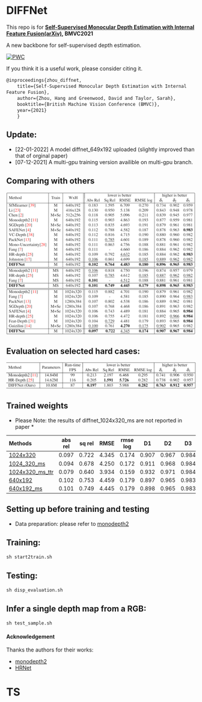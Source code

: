 # DIFFNet

This repo is for **[Self-Supervised Monocular Depth Estimation with Internal Feature Fusion(arXiv)](https://arxiv.org/pdf/2110.09482.pdf), BMVC2021**

 A new backbone for self-supervised depth estimation.

[![PWC](https://img.shields.io/endpoint.svg?url=https://paperswithcode.com/badge/self-supervised-monocular-depthestimation/monocular-depth-estimation-on-kitti-eigen-1)](https://paperswithcode.com/sota/monocular-depth-estimation-on-kitti-eigen-1?p=self-supervised-monocular-depthestimation)


If you think it is a useful work, please consider citing it.
```
@inproceedings{zhou_diffnet,
    title={Self-Supervised Monocular Depth Estimation with Internal Feature Fusion},
    author={Zhou, Hang and Greenwood, David and Taylor, Sarah},
    booktitle={British Machine Vision Conference (BMVC)},
    year={2021}
    }

```
## Update:

- [22-01-2022] A model diffnet_649x192 uploaded (slightly improved than that of orginal paper)
- [07-12-2021] A multi-gpu training version availible on multi-gpu branch.


## Comparing with others
![](images/table1.png)

## Evaluation on selected hard cases:
![](images/table2.png)

## Trained weights
* Please Note: the results of diffnet_1024x320_ms are not reported in paper *

| Methods |abs rel|sq rel| RMSE |rmse log | D1 | D2 | D3 |
| :----------- | :-----: | :----: | :---: | :------: | :--------: |:--------: |:--------: |
 [1024x320](https://drive.google.com/file/d/1SuyBMS3ZLYuZwgyGSpmNrag7ESjRUC52/view?usp=sharing)|0.097|0.722|4.345|0.174|0.907|0.967|0.984|
 [1024_320_ms](https://drive.google.com/file/d/1VR0BYXKyclvv1Gq2XcQCR-fvJuFQ80SI/view?usp=sharing)|0.094|0.678|4.250|0.172|0.911|0.968|0.984|
 [1024x320_ms_ttr](https://drive.google.com/file/d/1u4pizvk9xZ8bbyWLyjd0m_9hnm_mO9-Q/view?usp=sharing)|0.079|0.640|3.934|0.159|0.932|0.971|0.984 | 
 [640x192](https://drive.google.com/file/d/1ZQPZWsIy_KyjV-Et6FSCOPM4iATjDPn-/view?usp=sharing)|0.102|0.753|4.459|0.179|0.897|0.965|0.983|
 [640x192_ms](https://drive.google.com/file/d/1_vh1F_cabTlEjBGXkHZOpAB1CMLmosxg/view?usp=sharing)|0.101|0.749|4.445|0.179|0.898|0.965|0.983|

## Setting up before training and testing

- Data preparation: please refer to [monodepth2](https://github.com/nianticlabs/monodepth2)

## Training:

```
sh start2train.sh
```

## Testing:

```
sh disp_evaluation.sh
```
## Infer a single depth map from a RGB:

```
sh test_sample.sh
```


#### Acknowledgement
 Thanks the authors for their works:
 - [monodepth2](https://github.com/nianticlabs/monodepth2)
 - [HRNet](https://github.com/HRNet/HRNet-Semantic-Segmentation)

# TS

